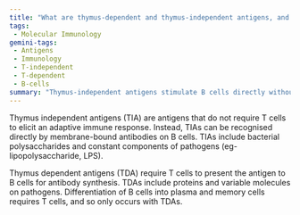```yaml
---
title: "What are thymus-dependent and thymus-independent antigens, and how do they differ in their mechanisms of inducing antibody production?"
tags:
 - Molecular Immunology
gemini-tags:
 - Antigens
 - Immunology
 - T-independent
 - T-dependent
 - B-cells
summary: "Thymus-independent antigens stimulate B cells directly without T cell help, while thymus-dependent antigens require T cell presentation to B cells for antibody production and B cell differentiation."
---
```

Thymus independent antigens (TIA) are antigens that do not require T cells to elicit an adaptive immune response. Instead, TIAs can be recognised directly by membrane-bound antibodies on B cells. TIAs include bacterial polysaccharides and constant components of pathogens (eg- lipopolysaccharide, LPS). 

Thymus dependent antigens (TDA) require T cells to present the antigen to B cells for antibody synthesis. TDAs include proteins and variable molecules on pathogens. Differentiation of B cells into plasma and memory cells requires T cells, and so only occurs with TDAs.